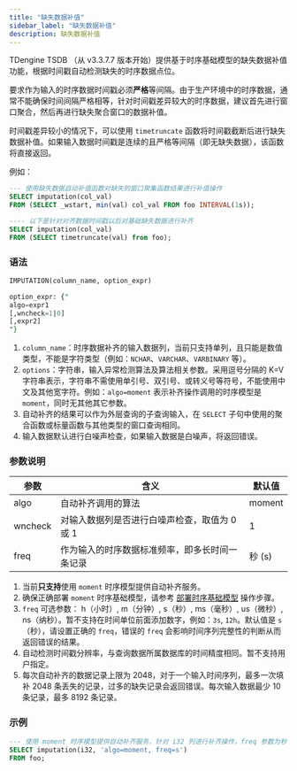 ```yaml
---
title: "缺失数据补值"
sidebar_label: "缺失数据补值"
description: 缺失数据补值
---
```


TDengine TSDB （从 v3.3.7.7 版本开始）提供基于时序基础模型的缺失数据补值功能，根据时间戳自动检测缺失的时序数据点位。

要求作为输入的时序数据时间戳必须**严格**等间隔。由于生产环境中的时序数据，通常不能确保时间间隔严格相等，针对时间戳差异较大的时序数据，建议首先进行窗口聚合，然后再进行缺失聚合窗口的数据补值。

时间戳差异较小的情况下，可以使用 `timetruncate` 函数将时间戳截断后进行缺失数据补值。如果输入数据时间戳是连续的且严格等间隔（即无缺失数据），该函数将直接返回。

例如：

```SQL
--- 使用缺失数据自动补值函数对缺失的窗口聚集函数结果进行补值操作
SELECT imputation(col_val)
FROM (SELECT _wstart, min(val) col_val FROM foo INTERVAL(1s));

---- 以下是针对对齐数据时间戳以后对基础缺失数据进行补齐
SELECT imputation(col_val)
FROM (SELECT timetruncate(val) from foo);
```

### 语法

```SQL
IMPUTATION(column_name, option_expr)

option_expr: {"
algo=expr1
[,wncheck=1|0]
[,expr2]
"}
```

1. `column_name`：时序数据补齐的输入数据列，当前只支持单列，且只能是数值类型，不能是字符类型（例如：`NCHAR`、`VARCHAR`、`VARBINARY` 等）。
2. `options`：字符串，输入异常检测算法及算法相关参数。采用逗号分隔的 K=V 字符串表示，字符串不需使用单引号、双引号、或转义号等符号，不能使用中文及其他宽字符。例如：`algo=moment` 表示补齐操作调用的时序模型是 `moment`，同时无其他其它参数。
3. 自动补齐的结果可以作为外层查询的子查询输入，在 `SELECT` 子句中使用的聚合函数或标量函数与其他类型的窗口查询相同。
4. 输入数据默认进行白噪声检查，如果输入数据是白噪声，将返回错误。

### 参数说明

| 参数    | 含义                     | 默认值 |
| ------- | ----------------------- | ------ |
| algo    | 自动补齐调用的算法                          | moment |
| wncheck | 对输入数据列是否进行白噪声检查，取值为 0 或 1 | 1      |
| freq    | 作为输入的时序数据标准频率，即多长时间一条记录 | 秒 (s) |

1. 当前**只支持**使用 `moment` 时序模型提供自动补齐服务。
2. 确保正确部署 `moment` 时序基础模型，请参考 [部署时序基础模型](./09-dev/04-tsfm/index.md) 操作步骤。
3. `freq` 可选参数： h（小时）, m（分钟）, s（秒）, ms（毫秒）, us（微秒）, ns（纳秒）。暂不支持在时间单位前面添加数字，例如：`3s`, `12h`。默认值是 `s`（秒），请设置正确的 `freq`，错误的 `freq` 会影响时间序列完整性的判断从而返回错误的结果。
4. 自动检测时间戳分辨率，与查询数据所属数据库的时间精度相同。暂不支持用户指定。
5. 每次自动补齐的数据记录上限为 2048，对于一个输入时间序列，最多一次填补 2048 条丢失的记录，过多的缺失记录会返回错误。每次输入数据最少 10 条记录，最多 8192 条记录。

### 示例

```SQL
--- 使用 moment 时序模型提供自动补齐服务，针对 i32 列进行补齐操作，freq 参数为秒
SELECT imputation(i32, 'algo=moment, freq=s')
FROM foo;

```
